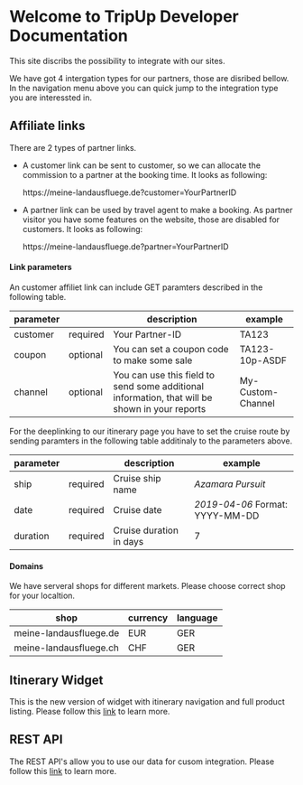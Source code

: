 # Welcome to TripUp Developer Documentation

This site discribs the possibility to integrate with our sites.

We have got 4 intergation types for our partners, those are disribed bellow. 
In the navigation menu above you can quick jump to the integration type you are interessted in.

## Affiliate links
There are 2 types of partner links.
- A customer link can be sent to customer, so we can allocate the commission to a
partner at the booking time. It looks as following: 
   
  https://<i></i>meine-landausfluege.de?customer=YourPartnerID
   
- A partner link can be used by travel agent to make a booking. As partner visitor you have some features on the website, those are disabled for customers. It looks as following:
  
  https://<i></i>meine-landausfluege.de?partner=YourPartnerID

#### Link parameters

An customer affiliet link can include GET paramters described in the following table.

| parameter | | description | example
| --- | --- | --- | ---
| customer | required | Your Partner-ID | TA123
| coupon | optional | You can set a coupon code to make some sale | TA123-10p-ASDF
| channel | optional | You can use this field to send some additional information, that will be shown in your reports | My-Custom-Channel

For the deeplinking to our itinerary page you have to set the cruise route by sending paramters in the following table additinaly to the parameters above.

| parameter | | description | example
| --- | --- | --- | ---
| ship | required | Cruise ship name | *Azamara Pursuit*
| date | required | Cruise date | *2019-04-06* Format: YYYY-MM-DD
| duration | required | Cruise duration in days | 7

#### Domains

We have serveral shops for different markets. Please choose correct shop for your localtion. 

| shop | currency | language 
| --- | --- | ---
| meine-landausfluege.de | EUR | GER
| meine-landausfluege.ch | CHF | GER


## Itinerary Widget
This is the new version of widget with itinerary navigation and full product listing.
Please follow this [link](https://tripup-company.github.io/itinerary.html) to learn more.

## REST API
The REST API's allow you to use our data for cusom integration.
Please follow this [link](https://tripup-company.github.io/api.html) to learn more.
